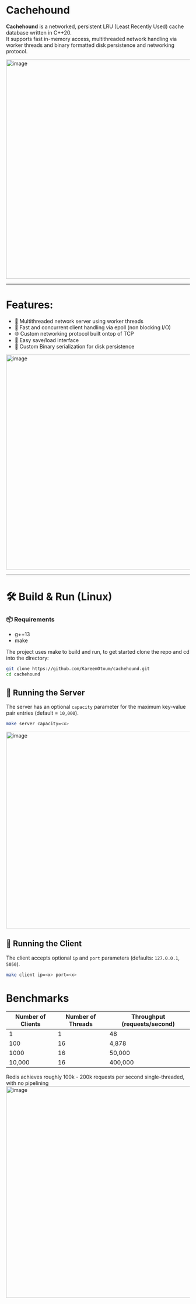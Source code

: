 # Cachehound  

**Cachehound** is a networked, persistent LRU (Least Recently Used) cache database written in C++20.  
It supports fast in-memory access, multithreaded network handling via worker threads and binary formatted disk persistence and networking protocol.  

<img width="599" alt="image" src="https://github.com/user-attachments/assets/a64b2e10-8a65-45c7-97a2-3005e96cd1d5" />

---

# Features:
- 🧵 Multithreaded network server using worker threads
- 🚀 Fast and concurrent client handling via epoll (non blocking I/O)
- 🌐 Custom networking protocol built ontop of TCP
- 🔁 Easy save/load interface
- 💾 Custom Binary serialization for disk persistence
  
<img width="587" alt="image" src="https://github.com/user-attachments/assets/f8920e01-920f-4800-8cc1-1e138f188a12" />

---

# 🛠️ Build & Run (Linux)
### 📦 Requirements
- g++13
- make

The project uses make to build and run, to get started clone the repo and cd into the directory:
```bash
git clone https://github.com/KareemOtoum/cachehound.git
cd cachehound
```  
## 🚀 Running the Server

The server has an optional `capacity` parameter for the maximum key-value pair entries (default = `10,000`).
```bash
make server capacity=<x>
```
<img width="537" alt="image" src="https://github.com/user-attachments/assets/58bcc592-fae2-42aa-a63f-cf768cfca3e5" />

## 🧪 Running the Client
The client accepts optional `ip` and `port` parameters (defaults: `127.0.0.1`, `5050`).
```bash
make client ip=<x> port=<x>
```  
# Benchmarks  

| Number of Clients | Number of Threads | Throughput (requests/second) |
|-------------------|-------------------|------------------------------|
| 1                 | 1                 | 48                           |
| 100               | 16                | 4,878                        |
| 1000              | 16                | 50,000                       |
| 10,000            | 16                | 400,000                      |

Redis achieves roughly 100k - 200k requests per second single-threaded, with no pipelining  
<img width="578" alt="image" src="https://github.com/user-attachments/assets/39b4519d-ad5a-4797-a447-06a7530fae0b" />

